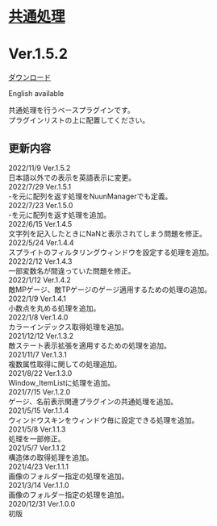 # [共通処理](https://raw.githubusercontent.com/nuun888/MZ/master/NUUN_Base.js)
# Ver.1.5.2
[ダウンロード](https://raw.githubusercontent.com/nuun888/MZ/master/NUUN_Base.js)  

English available  

共通処理を行うベースプラグインです。  
プラグインリストの上に配置してください。  

## 更新内容
2022/11/9 Ver.1.5.2  
日本語以外での表示を英語表示に変更。  
2022/7/29 Ver.1.5.1  
-を元に配列を返す処理をNuunManagerでも定義。  
2022/7/23 Ver.1.5.0  
-を元に配列を返す処理を追加。  
2022/6/15 Ver.1.4.5  
文字列を記入したときにNaNと表示されてしまう問題を修正。  
2022/5/24 Ver.1.4.4  
スプライトのフィルタリングウィンドウを設定する処理を追加。  
2022/2/12 Ver.1.4.3  
一部変数名が間違っていた問題を修正。  
2022/1/12 Ver.1.4.2  
敵MPゲージ、敵TPゲージのゲージ適用するための処理の追加。  
2022/1/9 Ver.1.4.1  
小数点を丸める処理を追加。  
2022/1/8 Ver.1.4.0  
カラーインデックス取得処理を追加。  
2021/12/12 Ver.1.3.2  
敵ステート表示拡張を適用するための処理を追加。  
2021/11/7 Ver.1.3.1  
複数属性取得に関しての処理追加。  
2021/8/22 Ver.1.3.0  
Window_ItemListに処理を追加。  
2021/7/15 Ver.1.2.0  
ゲージ、名前表示関連プラグインの共通処理を追加。  
2021/5/15 Ver.1.1.4  
ウィンドウスキンをウィンドウ毎に設定できる処理を追加。  
2021/5/8 Ver.1.1.3  
処理を一部修正。  
2021/5/7 Ver.1.1.2  
構造体の取得処理を追加。  
2021/4/23 Ver.1.1.1  
画像のフォルダー指定の処理を追加。  
2021/3/14 Ver.1.1.0  
画像のフォルダー指定の処理を追加。  
2020/12/31 Ver.1.0.0  
初版  
